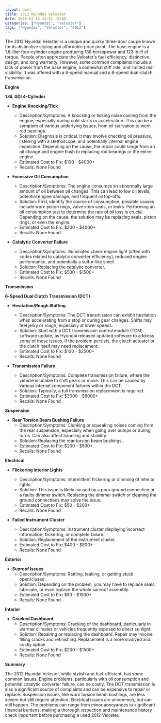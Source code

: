 ```yaml
---
layout: post
title: 2012 Hyundai Veloster
date: 2025-03-15 14:51 -0400
categories: ["Hyundai", "Veloster"]
tags: ["Hyundai", "Veloster", "2012"]
---
```

The 2012 Hyundai Veloster is a unique and quirky three-door coupe known for its distinctive styling and affordable price point. The base engine is a 1.6-liter four-cylinder engine producing 138 horsepower and 123 lb-ft of torque. People often appreciate the Veloster's fuel efficiency, distinctive design, and long warranty. However, some common complaints include a lack of power from the base engine, a somewhat stiff ride, and limited rear visibility. It was offered with a 6-speed manual and a 6-speed dual-clutch transmission.

**Engine**

**1.6L GDI 4-Cylinder**

*   **Engine Knocking/Tick**
    *   Description/Symptoms: A knocking or ticking noise coming from the engine, especially during cold starts or acceleration. This can be a symptom of various underlying issues, from oil starvation to worn rod bearings.
    *   Solution: Diagnosis is critical. It may involve checking oil pressure, listening with a stethoscope, and potentially internal engine inspection. Depending on the cause, the repair could range from an oil change and engine flush to replacing rod bearings or the entire engine.
    *   Estimated Cost to Fix: $100 - $4000+
    *   Recalls: None Found

*   **Excessive Oil Consumption**
    *   Description/Symptoms: The engine consumes an abnormally large amount of oil between oil changes. This can lead to low oil levels, potential engine damage, and frequent oil top-offs.
    *   Solution: First, identify the source of consumption; possible causes include worn piston rings, valve stem seals, or leaks. Performing an oil consumption test to determine the rate of oil loss is crucial. Depending on the cause, the solution may be replacing seals, piston rings, or even the engine.
    *   Estimated Cost to Fix: $200 - $4000+
    *   Recalls: None Found

*   **Catalytic Converter Failure**
    *   Description/Symptoms: Illuminated check engine light (often with codes related to catalytic converter efficiency), reduced engine performance, and potentially a sulfur-like smell.
    *   Solution: Replacing the catalytic converter.
    *   Estimated Cost to Fix: $500 - $1500+
    *   Recalls: None Found

**Transmission**

**6-Speed Dual Clutch Transmission (DCT)**

*   **Hesitation/Rough Shifting**
    *   Description/Symptoms: The DCT transmission can exhibit hesitation when accelerating from a stop or during gear changes. Shifts may feel jerky or rough, especially at lower speeds.
    *   Solution: Start with a DCT transmission control module (TCM) software update, as Hyundai released updated software to address some of these issues. If the problem persists, the clutch actuator or the clutch itself may need replacement.
    *   Estimated Cost to Fix: $100 - $2500+
    *   Recalls: None Found

*   **Transmission Failure**
    *   Description/Symptoms: Complete transmission failure, where the vehicle is unable to shift gears or move. This can be caused by various internal component failures within the DCT.
    *   Solution: Typically, a full transmission replacement is required.
    *   Estimated Cost to Fix: $3000 - $6000+
    *   Recalls: None Found

**Suspension**

*   **Rear Torsion Beam Bushing Failure**
    *   Description/Symptoms: Clunking or squeaking noises coming from the rear suspension, especially when going over bumps or during turns. Can also affect handling and stability.
    *   Solution: Replacing the rear torsion beam bushings.
    *   Estimated Cost to Fix: $200 - $500+
    *   Recalls: None Found

**Electrical**

*   **Flickering Interior Lights**
    * Description/Symptoms: Intermittent flickering or dimming of interior lights.
    * Solution: This issue is likely caused by a poor ground connection or a faulty dimmer switch. Replacing the dimmer switch or cleaning the ground connections may solve the issue.
    * Estimated Cost to Fix: $50 - $200+
    * Recalls: None Found

*   **Failed Instrument Cluster**
    *   Description/Symptoms: Instrument cluster displaying incorrect information, flickering, or complete failure.
    *   Solution: Replacement of the instrument cluster.
    *   Estimated Cost to Fix: $400 - $800+
    *   Recalls: None Found

**Exterior**

*   **Sunroof Issues**
    * Description/Symptoms: Rattling, leaking, or getting stuck open/closed.
    * Solution: Depending on the problem, you may have to replace seals, lubricate, or even replace the whole sunroof assembly.
    * Estimated Cost to Fix: $50 - $1500+
    * Recalls: None Found

**Interior**

*   **Cracked Dashboard**
    *   Description/Symptoms: Cracking of the dashboard, particularly in warmer climates or vehicles frequently exposed to direct sunlight.
    *   Solution: Repairing or replacing the dashboard. Repair may involve filling cracks and refinishing. Replacement is a more involved and costly option.
    *   Estimated Cost to Fix: $200 - $1500+
    *   Recalls: None Found

**Summary**

The 2012 Hyundai Veloster, while stylish and fuel-efficient, has some common issues. Engine problems, particularly with oil consumption and potential catalytic converter failure, can be costly. The DCT transmission is also a significant source of complaints and can be expensive to repair or replace. Suspension issues, like worn torsion beam bushings, are less severe but still require attention. Electrical issues are uncommon, but can still happen. The problems can range from minor annoyances to significant financial burdens, making a thorough inspection and maintenance history check important before purchasing a used 2012 Veloster.

